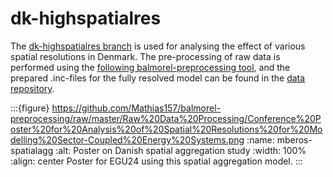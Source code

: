 # dk-highspatialres

The [dk-highspatialres branch](https://github.com/balmorelcommunity/Balmorel/tree/dk-highspatialres) is used for analysing the effect of various spatial resolutions in Denmark. The pre-processing of raw data is performed using the [following balmorel-preprocessing tool](https://github.com/Mathias157/balmorel-preprocessing/tree/spatial_study), and the prepared .inc-files for the fully resolved model can be found in the [data repository](https://github.com/balmorelcommunity/Balmorel_data/tree/dk-highspatialres).

:::{figure} https://github.com/Mathias157/balmorel-preprocessing/raw/master/Raw%20Data%20Processing/Conference%20Poster%20for%20Analysis%20of%20Spatial%20Resolutions%20for%20Modelling%20Sector-Coupled%20Energy%20Systems.png
:name: mberos-spatialagg 
:alt: Poster on Danish spatial aggregation study
:width: 100% 
:align: center
Poster for EGU24 using this spatial aggregation model.
:::